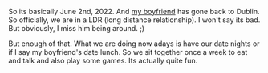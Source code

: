 
So its basically June 2nd, 2022. And [my boyfriend](https://twitter.com/iliekcomputers) has gone back to Dublin. So officially, we are in a LDR (long distance relationship). I won't say its bad. But obviously, I miss him being around. ;)

But enough of that. What we are doing now adays is have our date nights or if I say my boyfriend's date lunch. So we sit together once a week to eat and talk and also play some games. Its actually quite fun.
